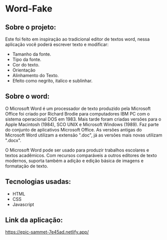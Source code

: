 # Word-Fake

## Sobre o projeto:

Este foi feito em inspiração ao tradicional editor de textos word, nessa aplicação você poderá escrever texto e modificar:
* Tamanho da fonte.
* Tipo da fonte.
* Cor do texto.
* Orientação
* Alinhamento do Texto.
* Efeito como negrito, italico e sublinhar.

## Sobre o word: 

O Microsoft Word é um processador de texto produzido pela Microsoft Office foi criado por Richard Brodie para computadores IBM PC com o sistema operacional DOS em 1983. Mais tarde foram criadas versões para o Apple Macintosh (1984), SCO UNIX e Microsoft Windows (1989). Faz parte do conjunto de aplicativos Microsoft Office. As versões antigas do Microsoft Word utilizam a extensão ".doc", já as versões mais novas utilizam ".docx".

O Microsoft Word pode ser usado para produzir trabalhos escolares e textos acadêmicos. Com recursos comparáveis a outros editores de texto modernos, suporta também a adição e edição básica de imagens e formatação de texto.

## Tecnologias usadas:

* HTML
* CSS
* Javascript

## Link da aplicação:
https://epic-sammet-7e45ad.netlify.app/
